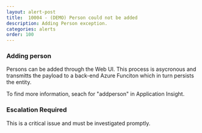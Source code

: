 ```yaml
---
layout: alert-post
title:  10004 - (DEMO) Person could not be added
description: Adding Person exception.
categories: alerts
order: 100
---
```


### Adding person
Persons can be added through the Web UI. This process is asycronous and transmitts the payload to a back-end Azure Funciton which in turn persists the entity.

To find more information, seach for "addperson" in Application Insight.


### Escalation Required
This is a critical issue and must be investigated promptly.